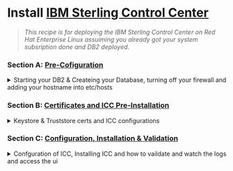 # Install [IBM Sterling Control Center](https://www.ibm.com/docs/en/control-center/6.3.0)

   > _This recipe is for deploying the IBM Sterling Control Center on Red Hat Enterprise Linux assuiming you already got your system subsription done and DB2 deployed_.

### Section A: [Pre-Cofiguration]()
<details>
    <summary> Starting your DB2 & Createing your Database, turning off your firewall and adding your hostname into etc/hosts </summary>

1.  Start your database engine.
```bash
su - db2inst1
db2start
```
```bash
db2
```
   > 💡 **OUTPUT**  
   >> your terminal should look like that 
      ```
      db2 =>
      ```
2. Create ICC database.
```sql
CREATE DATABASE ICCDB AUTOMATIC STORAGE YES USING CODESET UTF-8 TERRITORY DEFAULT COLLATE USING SYSTEM PAGESIZE 32768
```
   > 💡 **OUTPUT**  
   > ```DB20000I  The CREATE DATABASE command completed successfully.``` 
```sql
CONNECT TO ICCDB
```
```sql
CREATE BUFFERPOOL ICCDB_04KBP IMMEDIATE SIZE AUTOMATIC PAGESIZE 4K
```
```sql
CREATE BUFFERPOOL ICCDB_08KBP IMMEDIATE SIZE AUTOMATIC PAGESIZE 8K
```
```sql
CREATE BUFFERPOOL ICCDB_16KBP IMMEDIATE SIZE AUTOMATIC PAGESIZE 16K
```
```sql
CONNECT RESET
```
```sql
CONNECT TO ICCDB
```
```sql

```
```sql
CREATE  USER TEMPORARY  TABLESPACE SCCUSERTMP PAGESIZE 32K  BUFFERPOOL  IBMDEFAULTBP 
```
```sql
CREATE REGULAR TABLESPACE TS_REG04_ICCDB PAGESIZE 4K   BUFFERPOOL  ICCDB_04KBP PREFETCHSIZE AUTOMATIC
```
```sql
CREATE REGULAR TABLESPACE TS_REG08_ICCDB  PAGESIZE 8K   BUFFERPOOL  ICCDB_08KBP PREFETCHSIZE AUTOMATIC
```
```sql
CREATE REGULAR TABLESPACE TS_REG16_ICCDB  PAGESIZE 16K  BUFFERPOOL  ICCDB_16KBP PREFETCHSIZE AUTOMATIC
```
```sql
CONNECT RESET
```
3. Turn off the firewall
```bash
su - root
systemctl disable firewalld
```
   > 💡 **OUTPUT**  
   >> ```Removed /etc/systemd/system/multi-user.target.wants/firewalld.service.```
   >> ``` Removed /etc/systemd/system/dbus-org.fedoraproject.FirewallD1.service.``` 

4. Setting up the Hostname
```bash
hostnamectl set-hostname icc.sterling.com
```
Find out your ip `inet`
```bash
ifconfig
```
Copy the IP address and paste it inside the hosts file 
```bash
vi /etc/hosts
```
Press i, then go to the 2nd line and paste the IP address in there along with the host short name and hostname
```bash
192.168.44.xxx icc icc.sterling.com #as an example
```
Press `ESC` then type `:wq!` to save and quit

</details>

### Section B: [Certificates and ICC Pre-Installation]()
<details>
    <summary> Keystore & Truststore certs and ICC configurations </summary>

1.  Download `icc.tar` file and extract it
```bash
tar -xvf SCC.V6300.Linux.tar
```
2. Install prerequisite packages.
```bash
yum install libstdc++ libX11 libXau libXdmcp
```
3. Install Pre-Installation for ICC make sure to access `/SCC.V6300.Linux/Linux/`directoru
```bash
chmod +x ./CCInstall64.bin
./CCInstall64.bin
```
Press <ENTER>:
```bash

Note: This installer is common for the following products:
1. IBM Sterling Control Center Director
2. IBM Sterling Control Center Monitor

Note: During the configuration process, you may choose to deploy as CC 
Director, CC Monitor or Both.
```
- [x] Accept the License Press `1`.
- [x] Accept the default install folder `/opt/IBM/SterlingControlCenter` Press <ENTER>
- [x] Review the Pre-Installation Summary Press <ENTER>
- [x] Installation Complete Press <Enter>
```
Installation complete
---------------------

IBM Sterling Control Center V6.3.0 has been successfully installed to:  
/opt/IBM/SterlingControlCenter

Next Steps:
1. To complete the configuration of IBM Sterling Control Center V6.3.0, 
execute:

/opt/IBM/SterlingControlCenter/bin/config.sh

2. After configuring IBM Sterling Control Center V6.3.0, execute

/opt/IBM/SterlingControlCenter/bin/runEngine.sh

to start  IBM Sterling Control Center V6.3.0.

3. After starting, launch the UI with following URL:
https://<hostname>:<port> or http://<hostname>:<port>

4. Log in to IBM Sterling Control Center V6.3.0.

```

### Good time to take a snapshot `shutdown -h now` and snapshot and resume.

4. Generate Sefl Assigned certificate for ICC make sure that the `CN` & `DNS` are matching with your `HostName`
```bash
su - root
mkdir /opt/IBM/certs
```
```bash
openssl req -new -newkey rsa:4096 -days 365 -nodes -x509   \
    	-subj "/C=US/ST=California/L=Orange/O=IBM/CN=icc.sterling.com" \
        -addext "subjectAltName = DNS:icc.sterling.com" \
    	-keyout /opt/IBM/certs/ccenter.key \
	-out /opt/IBM/certs/ccenter.cert
```
   > 💡 **OUTPUT**  
   >> Your terminal should look like that 
      ```
      Generating a RSA private key
      .......++++
      writing new private key to '/opt/IBM/certs/ccenter.key'
      -----
      ```
5. Create Key Cert
```bash
cat /opt/IBM/certs/ccenter.cert \
	/opt/IBM/certs/ccenter.key > \
	/opt/IBM/certs/ccenter.pem
```
6. Import `keycert` into `keystore` and set an easy password to remember i.e `passw0rd`
```bash
openssl pkcs12 -export -name ccenter \
	-in /opt/IBM/certs/ccenter.cert \
	-inkey /opt/IBM/certs/ccenter.key \
	-out /opt/IBM/SterlingControlCenter/conf/security/CCenter.keystore 
```
7. Import Trusted Cert a `truststore` file
```bash
keytool -import -keystore /opt/IBM/SterlingControlCenter/conf/security/CCenter.truststore \
	-noprompt -file /opt/IBM/certs/ccenter.cert  \
	-alias ccenter -storepass passw0rd 
```
8. Keytool list step
```bash
keytool -list -keystore /opt/IBM/SterlingControlCenter/conf/security/CCenter.keystore -storepass <YOUR PASSWORD>
```
   > 💡 **OUTPUT**  
   > your terminal should look like that 
   ```
   Certificate fingerprint (SHA-256): 4C:14:64:85:39:18:C0:21:C0:7F:B4:8F:11:14:34:0F:4E:66:8B:70:C6:52:7A:15:E0:8D:8A:34:9B:91:D3:25
   ```
</details>

### Section C: [Configuration, Installation & Validation]()
<details>
    <summary> Confguration of ICC, Installing ICC and how to vaildate and watch the logs and access the ui  </summary>

1. Make sure that you started your DB2 `db2start` remember you need to login using `db2inst1`

2. Run the config.sh
```bash
su - root
cd /opt/IBM/SterlingControlCenter/bin
chmod +x ./config.sh
./config.sh
```
   > 💡 **OUTPUT**  
   > IBM Sterling Control Center - Not configured...
   
   ```
   1. IBM Sterling Control Center Director
   2. IBM Sterling Control Center Monitor
   3. All Products
   Choose Product Option based on your entitlement [0] : 
   ``` 
   #### Keystore and Trust store configuration
   - [x] Enter `3` 
   - [x] Are the values that were entered correct? `Y`
   - [x] Do you want to continue with the configuration? `Y`
   - [x] Provide the path to your keystore: Press `<ENTER>`
   - [x] Enter the Password for your keystore: `<passw0rd>`
   - [x] Enter the Path to your store file: Press `<ENTER>`
   - [x] Enter the Password for your keystore: `<passw0rd>`
   - [x] Are the values that were entered correct? `Y`
  #### Database Configuration 
   - [x] Provide a database type: Enter `DB2`
   - [x] Provide the full path of the db2jcc.jar: `/opt/ibm/db2/V11.5/java/db2jcc4.jar`
   - [x] Provide the full path of the license file: `/opt/ibm/db2/V11.5/java/db2jcc_license_cu.jar`
   - [x] Are the values that were entered correct? `Y`
   - [x] Do you want to configure a secure connection to your database? `N`
   - [x] Provide the database host name: Press `<ENTER>`
   - [x] Provide the database port number: Press `<ENTER>`
   - [x] Provide the database user name: `db2inst1`
   - [x] Database Passwrod: `<YOUR DATABSE PASSWORD>`
   - [x] Provide the database name: `iccdb`
   - [x] Are the values that were entered correct? `Y`
   - [x] Do you want to partition your database tables `N` `# we do that in Prod ONLY!`
   - [x] Are you sure about your selection? `Y`
   - [x] Enter Default user `admin` password: `P@ssw0rd` `# Feel free to pick your own`
   - [x] Enter Default `admin` E-Mail address: `Raafat@ibm.com`
   - [x] Provide a 10 character Event Processor (engine) name [CCenter]: `ccenter`
   - [x] Are the values that were entered correct? `Y`
   - [x] Choose a time zone number: `1`
   - [x] Are the values that were entered correct? `Y`
   #### HTTP/HTTPS configuration
   - [x] HTTP connector configuration: Press `<ENTER>` on all Prompts to set the default value.
   - [x] Do you want to configure the secure HTTP connector? `Y`
   - [x] Are the values that were entered correct? `Y`
   - [x] Secure HTTP connector configuration: Press `<ENTER>` on all Prompts to set the default value.
   #### Web Application Server Configuration
   - [x] Jetty Web Application server configuration: Press `<ENTER>` on all Prompts to set the default value.
   - [x] Do you want to continue with the Web Application server configuration? `Y`
   - [x] Provide the host name of the even processor (engine): `icc`
   - [x] Provide a listening address for the above port: Press `<ENTER>`
   - [x] Are you sure about your selection? `Y`
   - [x] Provide the path to your package folder: Press `<ENTER>`
   - [x] Are you sure about your selection? `Y`
   - [x] Do you want to enable authentication for the even repository? `N`
   - [x] Are you sure about your selection? `Y`
   - [x] Emadil host: `localhost`
   - [x] Email Port: Press `<ENTER>`
   - [x] Email user name: `.`
   - [x] Email user Password: `.`
   - [x] Email from address: Press `ENTER`
   - [x] Designated Adminstrator email admin@ibm.net: Press `<ENTER>` 
   - [x] Are you sure about your selection? `Y`
   #### JMS configuration
   - [x] Do you wan to enable JMS events? `N`
   - [x] Are you sure about your selection? `Y`
   #### External Authentication Server
   - [x] Do you want to configure External Authentication Server connection settings(Y/N)? `Y`
   - [x] Seas Configuration: Press `<ENTER>` on all Prompts to set the default value.

   > 💡 **OUTPUT**  
   > Your terminal should look like that 
   ```
      Summary tables purge settings....
   --------------------------------------------------------------------
   Currently summary tables purge setting is set to 180 days.
   Data will be purged after 180 days. This value can be changed in System Settings.
   Heap value info : Max heap value found is = 4096MB
   The IBM Control Center event processor (engine) configuration is complete.
   Updating permissions for encryption key files...
   Updating permissions for encryption key files...Done!

   ```
</details>